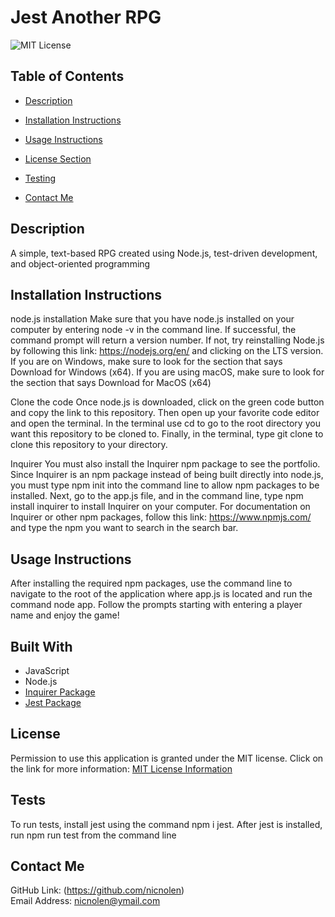 # Jest Another RPG

![MIT License](https://img.shields.io/badge/license-MIT-important)

## Table of Contents

- [Description](#description)
- [Installation Instructions](#installation-instructions)
- [Usage Instructions](#usage-instructions)
- [License Section](#license)

- [Testing](#testing)
- [Contact Me](#contact-me)

## Description

A simple, text-based RPG created using Node.js, test-driven development, and object-oriented programming

## Installation Instructions

node.js installation
Make sure that you have node.js installed on your computer by entering node -v in the command line. If successful, the command prompt will return a version number. If not, try reinstalling Node.js by following this link: https://nodejs.org/en/ and clicking on the LTS version. If you are on Windows, make sure to look for the section that says Download for Windows (x64). If you are using macOS, make sure to look for the section that says Download for MacOS (x64)

Clone the code
Once node.js is downloaded, click on the green code button and copy the link to this repository. Then open up your favorite code editor and open the terminal. In the terminal use cd to go to the root directory you want this repository to be cloned to. Finally, in the terminal, type git clone <file link> to clone this repository to your directory.

Inquirer
You must also install the Inquirer npm package to see the portfolio. Since Inquirer is an npm package instead of being built directly into node.js, you must type npm init into the command line to allow npm packages to be installed. Next, go to the app.js file, and in the command line, type npm install inquirer to install Inquirer on your computer. For documentation on Inquirer or other npm packages, follow this link: https://www.npmjs.com/ and type the npm you want to search in the search bar.

## Usage Instructions

After installing the required npm packages, use the command line to navigate to the root of the application where app.js is located and run the command node app. Follow the prompts starting with entering a player name and enjoy the game!

## Built With
- JavaScript
- Node.js
- [Inquirer Package](https://www.npmjs.com/package/inquirer)
- [Jest Package](https://www.npmjs.com/package/jest)
## License

Permission to use this application is granted under the MIT license.
Click on the link for more information: [MIT License Information](https://opensource.org/licenses/MIT)

## Tests

To run tests, install jest using the command npm i jest. After jest is installed, run npm run test from the command line

## Contact Me

GitHub Link: (https://github.com/nicnolen)<br>
Email Address: <nicnolen@ymail.com>
